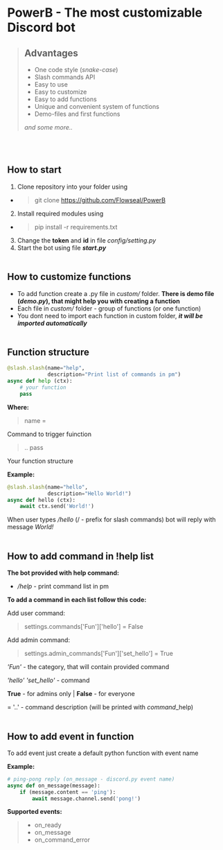 # PowerB - The most customizable Discord bot
> ## **Advantages**
> - One code style (*snake-case*)
> - Slash commands API
> - Easy to use
> - Easy to customize
> - Easy to add functions
> - Unique and convenient system of functions
> - Demo-files and first functions
> 
> *and some more..*

<br><br>

## **How to start**
1) Clone repository into your folder using
- > git clone https://github.com/Flowseal/PowerB
2) Install required modules using
- > pip install -r requirements.txt
3) Change the **token** and **id** in file *config/setting.py*
4) Start the bot using file ***start.py***
<br><br>

## **How to customize functions**

* To add function create a .py file in *custom/* folder. **There is demo file (*demo.py*), that might help you with creating a function**
* Each file in *custom/* folder - group of functions (or one function)
* You dont need to import each function in custom folder, ***it will be imported automatically***
  <br><br>
## <a name="funcstruct"></a>**Function structure**
```python
@slash.slash(name="help",
             description="Print list of commands in pm")
async def help (ctx):
    # your function
    pass
```
**Where:**
> name =

Command to trigger fuinction

> .. pass

Your function structure

**Example:**

```python
@slash.slash(name="hello",
             description="Hello World!")
async def hello (ctx):
    await ctx.send('World!')
```
When user types */hello* (/ - prefix for slash commands) bot will reply with message *World!*
<br><br>

## **How to add command in !help list**
**The bot provided with help command:**
- */help* - print command list in pm

**To add a command in each list follow this code:**

Add user command:
> settings.commands['Fun']['hello'] = False

Add admin command:
> settings.admin_commands['Fun']['set_hello'] = True

*'Fun'* - the category, that will contain provided command

*'hello'* *'set_hello'* - command

**True** - for admins only | **False** - for everyone

= '..' - command description (will be printed with *command*_help)
<br><br>

## **How to add event in function**
To add event just create a default python function with event name

**Example:**
```python
# ping-pong reply (on_message - discord.py event name)
async def on_message(message):
    if (message.content == 'ping'):
        await message.channel.send('pong!')
```

**Supported events:**
> - on_ready
> - on_message
> - on_command_error
